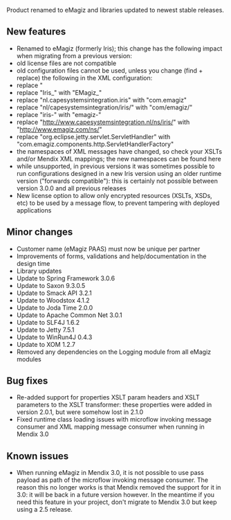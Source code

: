 Product renamed to eMagiz and libraries updated to newest stable releases.
## New features
- Renamed to eMagiz (formerly Iris); this change has the following impact when migrating from a previous version:
- old license files are not compatible
- old configuration files cannot be used, unless you change (find + replace) the following in the XML configuration:
- replace "
- replace "Iris_" with "EMagiz_"
- replace "nl.capesystemsintegration.iris" with "com.emagiz"
- replace "nl/capesystemsintegration/iris/" with "com/emagiz/"
- replace "iris-" with "emagiz-"
- replace "http://www.capesystemsintegration.nl/ns/iris/" with "http://www.emagiz.com/ns/"
- replace "org.eclipse.jetty.servlet.ServletHandler" with "com.emagiz.components.http.ServletHandlerFactory"
- the namespaces of XML messages have changed, so check your XSLTs and/or Mendix XML mappings; the new namespaces can be found here
- while unsupported, in previous versions it was sometimes possible to run configurations designed in a new Iris version using an older runtime version ("forwards compatible"): this is certainly not possible between version 3.0.0 and all previous releases
- New license option to allow only encrypted resources (XSLTs, XSDs, etc) to be used by a message flow, to prevent tampering with deployed applications
## Minor changes
- Customer name (eMagiz PAAS) must now be unique per partner
- Improvements of forms, validations and help/documentation in the design time
- Library updates
- Update to Spring Framework 3.0.6
- Update to Saxon 9.3.0.5
- Update to Smack API 3.2.1
- Update to Woodstox 4.1.2
- Update to Joda Time 2.0.0
- Update to Apache Common Net 3.0.1
- Update to SLF4J 1.6.2
- Update to Jetty 7.5.1
- Update to WinRun4J 0.4.3
- Update to XOM 1.2.7
- Removed any dependencies on the Logging module from all eMagiz modules
## Bug fixes
- Re-added support for properties XSLT param headers and XSLT parameters to the XSLT transformer: these properties were added in version 2.0.1, but were somehow lost in 2.1.0
- Fixed runtime class loading issues with microflow invoking message consumer and XML mapping message consumer when running in Mendix 3.0
## Known issues
- When running eMagiz in Mendix 3.0, it is not possible to use pass payload as path of the microflow invoking message consumer. The reason this no longer works is that Mendix removed the support for it in 3.0: it will be back in a future version however. In the meantime if you need this feature in your project, don't migrate to Mendix 3.0 but keep using a 2.5 release.
